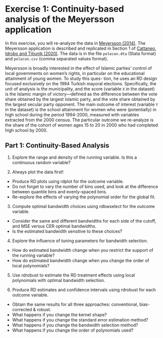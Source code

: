 
# Exercise 1: Continuity-based analysis of the Meyersson application

In this exercise, you will re-analyze the data in [Meyersson (2014)](https://github.com/Mixtape-Sessions/Regression-Discontinuity/raw/main/Readings/Meyersson2014-ECTA.pdf). The Meyersson application is described and replicated in Section 1 of [Cattaneo, Idrobo and Titiunik (2020)](https://github.com/Mixtape-Sessions/Regression-Discontinuity/raw/main/Readings/CattaneoIdroboTitiunik2020-CUP-Foundations-preprint.pdf). The data is in the file `polecon.dta` (Stata format) and `polecon.csv` (comma separated values format). 

Meyersson is broadly interested in the effect of Islamic parties’ control of local governments on women’s rights, in particular on the educational attainment of young women. To study this ques- tion, he uses an RD design focused exclusively on the 1994 Turkish mayoral elections. Specifically, the unit of analysis is the municipality, and the score (variable `X` in the dataset) is the Islamic margin of victory—defined as the difference between the vote share obtained by the largest Islamic party, and the vote share obtained by the largest secular party opponent. The main outcome of interest (variable `Y` in the dataset) is the school attainment for women who were (potentially) in high school during the period 1994-2000, measured with variables extracted from the 2000 census. The particular outcome we re-analyze is the share of the cohort of women ages 15 to 20 in 2000 who had completed high school by 2000.

## Part 1: Continuity-Based Analysis

1. Explore the range and density of the running variable. Is this a continuous random variable?

2. Always plot the data first!
  - Produce RD plots using rdplot for the outcome variable.
  - Do not forget to vary the number of bins used, and look at the difference between quantile bins and evenly-spaced bins.
  - Re-explore the effects of varying the polynomial order for the global fit.

3. Compute optimal bandwidth choices using rdbwselect for the outcome variable.
  - Consider the same and different bandwidths for each side of the cutoff, and MSE versus CER optimal bandwidths.
  - Is the estimated bandwidth sensitive to these choices?

4. Explore the influence of tuning parameters for bandwidth selection.
  - How do estimated bandwidth change when you restrict the support of the running variable?
  - How do estimated bandwidth change when you change the order of local polynomials?

5. Use rdrobust to estimate the RD treatment effects using local polynomials with optimal bandwidth selection.

6. Produce RD estimates and confidence intervals using rdrobust for each outcome variable.
  - Obtain the same results for all three approaches: conventional, bias-corrected & robust.
  - What happens if you change the kernel shape?
  - What happens if you change the standard error estimation method?
  - What happens if you change the bandwidth selection method?
  - What happens if you change the order of polynomials used?

